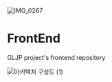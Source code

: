 ![IMG_0267](https://github.com/GLJPick/FrontEnd/assets/106041730/e7ed849d-e622-40ad-99a5-0168435f95b5)
# FrontEnd
GLJP project's frontend repository

![아키텍처 구성도 (1)](https://github.com/GLJPick/FrontEnd/assets/106041730/f61a4837-da41-4357-9a8d-7db4d6278ca7)
